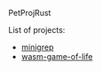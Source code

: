 PetProjRust

List of projects:
- [minigrep](https://github.com/GarrysonPo/PetProjectRust/tree/main/minigrep)
- [wasm-game-of-life](https://github.com/GarrysonPo/PetProjectRust/tree/main/wasm-game-of-life)